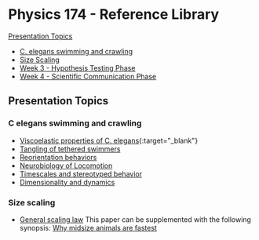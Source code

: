 # Physics 174 - Reference Library 

[Presentation Topics](#Presentation-Topics)

+ [C. elegans swimming and crawling](#C-elegans-swimming-and-crawling)
+ [Size Scaling](#Size-scaling)
+ [Week 3 - Hypothesis Testing Phase](week3)
+ [Week 4 - Scientific Communication Phase](week4)


## Presentation Topics

### C elegans swimming and crawling

+ [Viscoelastic properties of C. elegans](https://doi.org/10.1073/pnas.1219965110){:target="_blank"}
+ [Tangling of tethered swimmers](https://doi.org/10.1103/PhysRevLett.113.138101)
+ [Reorientation behaviors](https://doi.org/10.7554/eLife.17227)
+ [Neurobiology of Locomotion](10.1093/biosci/biu058)
+ [Timescales and stereotyped behavior](https://doi.org/10.1073/pnas.1007868108)
+ [Dimensionality and dynamics](10.1371/journal.pcbi.1000028)

### Size scaling

+ [General scaling law](http://www.nature.com/articles/s41559-017-0241-4) This paper can be supplemented with the following synopsis: [Why midsize animals are fastest](https://www.sciencemag.org/news/2017/07/why-midsized-animals-are-fastest-earth)